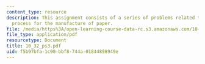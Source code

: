 ```yaml
---
content_type: resource
description: This assignment consists of a series of problems related to the Kraft
  process for the manufacture of paper.
file: /media/https%3A/open-learning-course-data-rc.s3.amazonaws.com/10-32-separation-processes-spring-2005/f5b97bfa1c90bbf8744a01844898949e_10_32_ps3.pdf
file_type: application/pdf
resourcetype: Document
title: 10_32_ps3.pdf
uid: f5b97bfa-1c90-bbf8-744a-01844898949e
---
```

